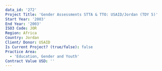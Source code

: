 ```yaml
---
data_id: '272'
Project Title: 'Gender Assessments STTA & TTO: USAID/Jordan (TDY 5)'
Start Year: '2003'
End Year: '2003'
ISO3 Code: JOR
Region: Africa
Country: Jordan
Client/ Donor: USAID
Is Current Project? (true/false): false
Practice Area:
  - 'Education, Gender and Youth'
Contract Value USD: ''
---
```

